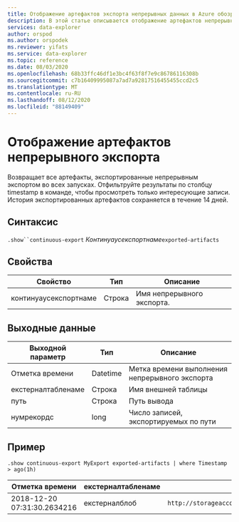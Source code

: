 ```yaml
---
title: Отображение артефактов экспорта непрерывных данных в Azure обозреватель данных
description: В этой статье описывается отображение артефактов непрерывной экспорта данных в Azure обозреватель данных.
services: data-explorer
author: orspod
ms.author: orspodek
ms.reviewer: yifats
ms.service: data-explorer
ms.topic: reference
ms.date: 08/03/2020
ms.openlocfilehash: 68b33ffc46df1e3bc4f63f8f7e9c86786116308b
ms.sourcegitcommit: c7b16409995087a7ad7a92817516455455ccd2c5
ms.translationtype: MT
ms.contentlocale: ru-RU
ms.lasthandoff: 08/12/2020
ms.locfileid: "88149409"
---
```

# <a name="show-continuous-export-artifacts"></a>Отображение артефактов непрерывного экспорта

Возвращает все артефакты, экспортированные непрерывным экспортом во всех запусках. Отфильтруйте результаты по столбцу timestamp в команде, чтобы просмотреть только интересующие записи. История экспортированных артефактов сохраняется в течение 14 дней. 

## <a name="syntax"></a>Синтаксис

`.show``continuous-export` *Континуаусекспортнаме*`exported-artifacts`

## <a name="properties"></a>Свойства

| Свойство             | Тип   | Описание                |
|----------------------|--------|----------------------------|
| континуаусекспортнаме | Строка | Имя непрерывного экспорта. |

## <a name="output"></a>Выходные данные

| Выходной параметр  | Тип     | Описание                            |
|-------------------|----------|----------------------------------------|
| Отметка времени         | Datetime | Метка времени выполнения непрерывного экспорта |
| екстерналтабленаме | Строка   | Имя внешней таблицы             |
| путь              | Строка   | Путь вывода                            |
| нумрекордс        | long     | Число записей, экспортируемых по пути     |

## <a name="example"></a>Пример

```kusto
.show continuous-export MyExport exported-artifacts | where Timestamp > ago(1h)
```

| Отметка времени                   | екстерналтабленаме | путь             | нумрекордс | сизеинбитес |
|-----------------------------|-------------------|------------------|------------|-------------|
| 2018-12-20 07:31:30.2634216 | екстерналблоб      | `http://storageaccount.blob.core.windows.net/container1/1_6ca073fd4c8740ec9a2f574eaa98f579.csv` | 10                          | 1024              |
